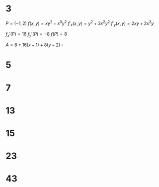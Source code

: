 # 3

$P=(-1,2)$
$f(x,y)=xy^2+x^3y^2$
$f'_x(x,y)=y^2+3x^2y^2$
$f'_y(x,y)=2xy+2x^3y$

$f_x'(P)=16$
$f_y'(P)=-8$
$f(P)=8$

$A=8+16(x-1)+8(y-2)$
$\square$

# 5

# 7

# 13

# 15

# 23

# 43